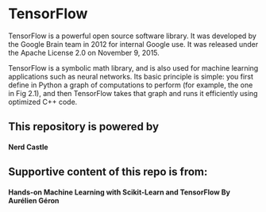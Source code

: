 # TensorFlow


TensorFlow is a powerful open source software library. It was developed by the Google Brain team in 2012 for internal Google use. It was released under the Apache License 2.0 on November 9, 2015.


TensorFlow is a symbolic math library, and is also used for machine learning applications such as neural networks. Its basic principle is simple: you first define in Python a graph of computations to perform (for example, the one in Fig 2.1), and then TensorFlow takes that graph and runs it efficiently using optimized C++ code.

## This repository is powered by 
#### Nerd Castle


## Supportive content of this repo is from:
#### Hands-on Machine Learning with Scikit-Learn and TensorFlow By Aurélien Géron
